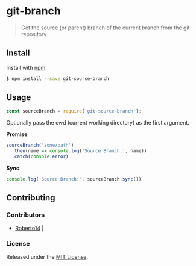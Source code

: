 # git-branch

> Get the source (or parent) branch of the current branch from the git repository.


## Install

Install with [npm](https://www.npmjs.com/):

```sh
$ npm install --save git-source-branch
```

## Usage

```js
const sourceBranch = require('git-source-branch');
```

Optionally pass the cwd (current working directory) as the first argument.

**Promise**

```js
sourceBranch('some/path')
  .then(name => console.log('Source Branch:', name))
  .catch(console.error)
```

**Sync**

```js
console.log('Source Branch:', sourceBranch.sync())
```

## Contributing



### Contributors

* [Roberto14](https://github.com/Roberto14) |

### License

Released under the [MIT License](LICENSE).